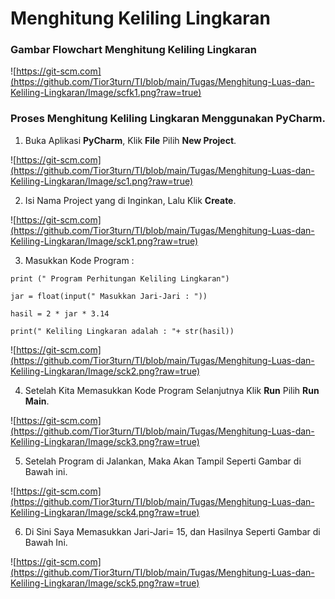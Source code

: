 # Menghitung Keliling Lingkaran

### Gambar Flowchart Menghitung Keliling Lingkaran
![https://git-scm.com](https://github.com/Tior3turn/TI/blob/main/Tugas/Menghitung-Luas-dan-Keliling-Lingkaran/Image/scfk1.png?raw=true)

### Proses Menghitung Keliling Lingkaran Menggunakan PyCharm.

1. Buka Aplikasi **PyCharm**, 
  Klik **File** Pilih **New Project**. 
  
![https://git-scm.com](https://github.com/Tior3turn/TI/blob/main/Tugas/Menghitung-Luas-dan-Keliling-Lingkaran/Image/sc1.png?raw=true)

2. Isi Nama Project yang di Inginkan, Lalu Klik **Create**.

![https://git-scm.com](https://github.com/Tior3turn/TI/blob/main/Tugas/Menghitung-Luas-dan-Keliling-Lingkaran/Image/sck1.png?raw=true)

3. Masukkan Kode Program :
  
  ```print (" Program Perhitungan Keliling Lingkaran")```
  
  ```jar = float(input(" Masukkan Jari-Jari : "))```
   
   ```hasil = 2 * jar * 3.14```
   
   ```print(" Keliling Lingkaran adalah : "+ str(hasil))```

![https://git-scm.com](https://github.com/Tior3turn/TI/blob/main/Tugas/Menghitung-Luas-dan-Keliling-Lingkaran/Image/sck2.png?raw=true)

4. Setelah Kita Memasukkan Kode Program Selanjutnya Klik **Run** Pilih **Run Main**.

![https://git-scm.com](https://github.com/Tior3turn/TI/blob/main/Tugas/Menghitung-Luas-dan-Keliling-Lingkaran/Image/sck3.png?raw=true)

5. Setelah Program di Jalankan, Maka Akan Tampil Seperti Gambar di Bawah ini. 

![https://git-scm.com](https://github.com/Tior3turn/TI/blob/main/Tugas/Menghitung-Luas-dan-Keliling-Lingkaran/Image/sck4.png?raw=true)

6. Di Sini Saya Memasukkan Jari-Jari= 15, dan Hasilnya Seperti Gambar di Bawah Ini.

![https://git-scm.com](https://github.com/Tior3turn/TI/blob/main/Tugas/Menghitung-Luas-dan-Keliling-Lingkaran/Image/sck5.png?raw=true)




